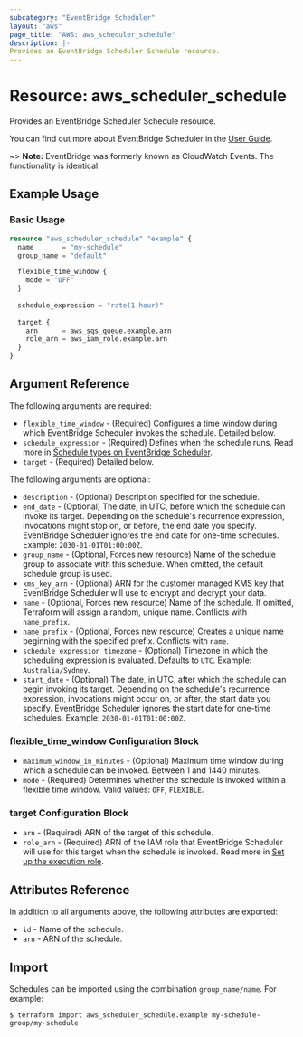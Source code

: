 ```yaml
---
subcategory: "EventBridge Scheduler"
layout: "aws"
page_title: "AWS: aws_scheduler_schedule"
description: |-
Provides an EventBridge Scheduler Schedule resource.
---
```


# Resource: aws_scheduler_schedule

Provides an EventBridge Scheduler Schedule resource.

You can find out more about EventBridge Scheduler in the [User Guide](https://docs.aws.amazon.com/scheduler/latest/UserGuide/what-is-scheduler.html).

~> **Note:** EventBridge was formerly known as CloudWatch Events. The functionality is identical.

## Example Usage

### Basic Usage

```terraform
resource "aws_scheduler_schedule" "example" {
  name       = "my-schedule"
  group_name = "default"

  flexible_time_window {
    mode = "OFF"
  }
  
  schedule_expression = "rate(1 hour)"
  
  target {
    arn      = aws_sqs_queue.example.arn
    role_arn = aws_iam_role.example.arn
  }
}
```

## Argument Reference

The following arguments are required:

* `flexible_time_window` - (Required) Configures a time window during which EventBridge Scheduler invokes the schedule. Detailed below.
* `schedule_expression` - (Required) Defines when the schedule runs. Read more in [Schedule types on EventBridge Scheduler](https://docs.aws.amazon.com/scheduler/latest/UserGuide/schedule-types.html).
* `target` - (Required) Detailed below.

The following arguments are optional:

* `description` - (Optional) Description specified for the schedule.
* `end_date` - (Optional) The date, in UTC, before which the schedule can invoke its target. Depending on the schedule's recurrence expression, invocations might stop on, or before, the end date you specify. EventBridge Scheduler ignores the end date for one-time schedules. Example: `2030-01-01T01:00:00Z`.
* `group_name` - (Optional, Forces new resource) Name of the schedule group to associate with this schedule. When omitted, the default schedule group is used.
* `kms_key_arn` - (Optional) ARN for the customer managed KMS key that EventBridge Scheduler will use to encrypt and decrypt your data. 
* `name` - (Optional, Forces new resource) Name of the schedule. If omitted, Terraform will assign a random, unique name. Conflicts with `name_prefix`.
* `name_prefix` - (Optional, Forces new resource) Creates a unique name beginning with the specified prefix. Conflicts with `name`.
* `schedule_expression_timezone` - (Optional) Timezone in which the scheduling expression is evaluated. Defaults to `UTC`. Example: `Australia/Sydney`.
* `start_date` - (Optional) The date, in UTC, after which the schedule can begin invoking its target. Depending on the schedule's recurrence expression, invocations might occur on, or after, the start date you specify. EventBridge Scheduler ignores the start date for one-time schedules. Example: `2030-01-01T01:00:00Z`.

### flexible_time_window Configuration Block

* `maximum_window_in_minutes` - (Optional) Maximum time window during which a schedule can be invoked. Between 1 and 1440 minutes.
* `mode` - (Required) Determines whether the schedule is invoked within a flexible time window. Valid values: `OFF`, `FLEXIBLE`.

### target Configuration Block

* `arn` - (Required) ARN of the target of this schedule.
* `role_arn` - (Required) ARN of the IAM role that EventBridge Scheduler will use for this target when the schedule is invoked. Read more in [Set up the execution role](https://docs.aws.amazon.com/scheduler/latest/UserGuide/setting-up.html#setting-up-execution-role).

## Attributes Reference

In addition to all arguments above, the following attributes are exported:

* `id` - Name of the schedule.
* `arn` - ARN of the schedule.

## Import

Schedules can be imported using the combination `group_name/name`. For example:

```
$ terraform import aws_scheduler_schedule.example my-schedule-group/my-schedule
```
